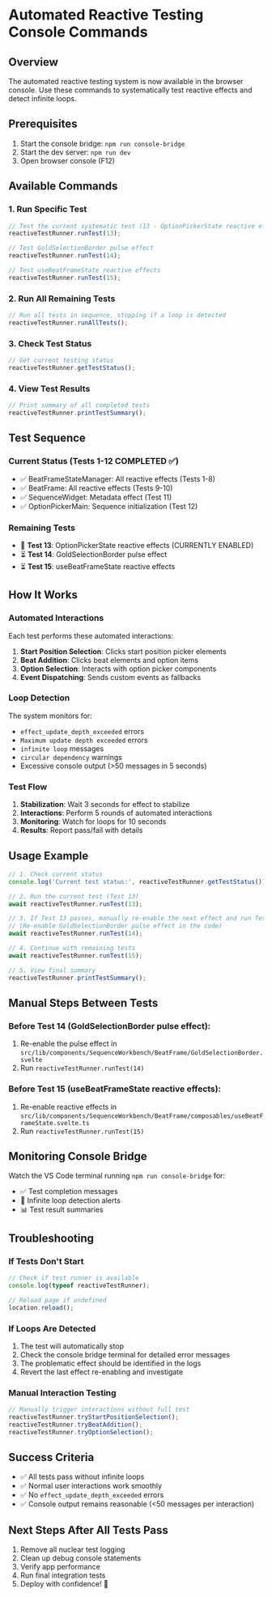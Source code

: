 # Automated Reactive Testing Console Commands

## Overview
The automated reactive testing system is now available in the browser console. Use these commands to systematically test reactive effects and detect infinite loops.

## Prerequisites
1. Start the console bridge: `npm run console-bridge`
2. Start the dev server: `npm run dev`
3. Open browser console (F12)

## Available Commands

### 1. Run Specific Test
```javascript
// Test the current systematic test (13 - OptionPickerState reactive effects)
reactiveTestRunner.runTest(13);

// Test GoldSelectionBorder pulse effect
reactiveTestRunner.runTest(14);

// Test useBeatFrameState reactive effects  
reactiveTestRunner.runTest(15);
```

### 2. Run All Remaining Tests
```javascript
// Run all tests in sequence, stopping if a loop is detected
reactiveTestRunner.runAllTests();
```

### 3. Check Test Status
```javascript
// Get current testing status
reactiveTestRunner.getTestStatus();
```

### 4. View Test Results
```javascript
// Print summary of all completed tests
reactiveTestRunner.printTestSummary();
```

## Test Sequence

### Current Status (Tests 1-12 COMPLETED ✅)
- ✅ BeatFrameStateManager: All reactive effects (Tests 1-8)
- ✅ BeatFrame: All reactive effects (Tests 9-10)  
- ✅ SequenceWidget: Metadata effect (Test 11)
- ✅ OptionPickerMain: Sequence initialization (Test 12)

### Remaining Tests
- 🔄 **Test 13**: OptionPickerState reactive effects (CURRENTLY ENABLED)
- ⏳ **Test 14**: GoldSelectionBorder pulse effect
- ⏳ **Test 15**: useBeatFrameState reactive effects

## How It Works

### Automated Interactions
Each test performs these automated interactions:
1. **Start Position Selection**: Clicks start position picker elements
2. **Beat Addition**: Clicks beat elements and option items
3. **Option Selection**: Interacts with option picker components
4. **Event Dispatching**: Sends custom events as fallbacks

### Loop Detection
The system monitors for:
- `effect_update_depth_exceeded` errors
- `Maximum update depth exceeded` errors
- `infinite loop` messages
- `circular dependency` warnings
- Excessive console output (>50 messages in 5 seconds)

### Test Flow
1. **Stabilization**: Wait 3 seconds for effect to stabilize
2. **Interactions**: Perform 5 rounds of automated interactions
3. **Monitoring**: Watch for loops for 10 seconds
4. **Results**: Report pass/fail with details

## Usage Example

```javascript
// 1. Check current status
console.log('Current test status:', reactiveTestRunner.getTestStatus());

// 2. Run the current test (Test 13)
await reactiveTestRunner.runTest(13);

// 3. If Test 13 passes, manually re-enable the next effect and run Test 14
// (Re-enable GoldSelectionBorder pulse effect in the code)
await reactiveTestRunner.runTest(14);

// 4. Continue with remaining tests
await reactiveTestRunner.runTest(15);

// 5. View final summary
reactiveTestRunner.printTestSummary();
```

## Manual Steps Between Tests

### Before Test 14 (GoldSelectionBorder pulse effect):
1. Re-enable the pulse effect in `src/lib/components/SequenceWorkbench/BeatFrame/GoldSelectionBorder.svelte`
2. Run `reactiveTestRunner.runTest(14)`

### Before Test 15 (useBeatFrameState reactive effects):
1. Re-enable reactive effects in `src/lib/components/SequenceWorkbench/BeatFrame/composables/useBeatFrameState.svelte.ts`
2. Run `reactiveTestRunner.runTest(15)`

## Monitoring Console Bridge

Watch the VS Code terminal running `npm run console-bridge` for:
- ✅ Test completion messages
- 🚨 Infinite loop detection alerts
- 📊 Test result summaries

## Troubleshooting

### If Tests Don't Start
```javascript
// Check if test runner is available
console.log(typeof reactiveTestRunner);

// Reload page if undefined
location.reload();
```

### If Loops Are Detected
1. The test will automatically stop
2. Check the console bridge terminal for detailed error messages
3. The problematic effect should be identified in the logs
4. Revert the last effect re-enabling and investigate

### Manual Interaction Testing
```javascript
// Manually trigger interactions without full test
reactiveTestRunner.tryStartPositionSelection();
reactiveTestRunner.tryBeatAddition();
reactiveTestRunner.tryOptionSelection();
```

## Success Criteria

- ✅ All tests pass without infinite loops
- ✅ Normal user interactions work smoothly
- ✅ No `effect_update_depth_exceeded` errors
- ✅ Console output remains reasonable (<50 messages per interaction)

## Next Steps After All Tests Pass

1. Remove all nuclear test logging
2. Clean up debug console statements
3. Verify app performance
4. Run final integration tests
5. Deploy with confidence! 🚀
